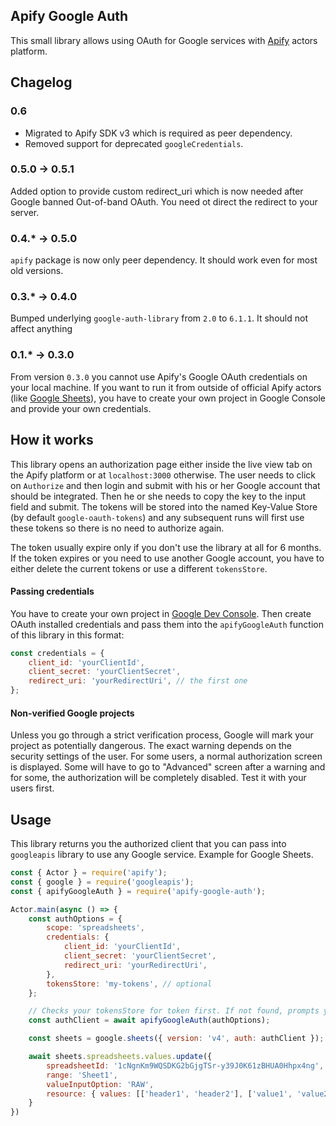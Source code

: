 ## Apify Google Auth

This small library allows using OAuth for Google services with [Apify](http://apify.com/) actors platform.

## Chagelog

### 0.6
- Migrated to Apify SDK v3 which is required as peer dependency.
- Removed support for deprecated `googleCredentials`.

### 0.5.0 -> 0.5.1
Added option to provide custom redirect_uri which is now needed after Google banned Out-of-band OAuth. You need ot direct the redirect to your server.

### 0.4.* -> 0.5.0
`apify` package is now only peer dependency. It should work even for most old versions.

### 0.3.* -> 0.4.0
Bumped underlying `google-auth-library` from `2.0` to `6.1.1`. It should not affect anything

### 0.1.* -> 0.3.0
From version `0.3.0` you cannot use Apify's Google OAuth credentials on your local machine. If you want to run it from outside of official Apify actors (like [Google Sheets](https://apify.com/lukaskrivka/google-sheets)), you have to create your own project in Google Console and provide your own credentials.

## How it works
This library opens an authorization page either inside the live view tab on the Apify platform or at `localhost:3000` otherwise. The user needs to click on `Authorize` and then login and submit with his or her Google account that should be integrated. Then he or she needs to copy the key to the input field and submit. The tokens will be stored into the named Key-Value Store (by default `google-oauth-tokens`) and any subsequent runs will first use these tokens so there is no need to authorize again.

The token usually expire only if you don't use the library at all for 6 months. If the token expires or you need to use another Google account, you have to either delete the current tokens or use a different `tokensStore`.

#### Passing credentials
You have to create your own project in [Google Dev Console](https://console.developers.google.com/). Then create OAuth installed credentials and pass them into the `apifyGoogleAuth` function of this library in this format:

```javascript
const credentials = {
    client_id: 'yourClientId',
    client_secret: 'yourClientSecret',
    redirect_uri: 'yourRedirectUri', // the first one
};
```

#### Non-verified Google projects
Unless you go through a strict verification process, Google will mark your project as potentially dangerous. The exact warning depends on the security settings of the user. For some users, a normal authorization screen is displayed. Some will have to go to "Advanced" screen after a warning and for some, the authorization will be completely disabled. Test it with your users first.

## Usage
This library returns you the authorized client that you can pass into `googleapis` library to use any Google service. Example for Google Sheets.

```javascript
const { Actor } = require('apify');
const { google } = require('googleapis');
const { apifyGoogleAuth } = require('apify-google-auth');

Actor.main(async () => {
    const authOptions = {
        scope: 'spreadsheets',
        credentials: {
            client_id: 'yourClientId',
            client_secret: 'yourClientSecret',
            redirect_uri: 'yourRedirectUri',
        },
        tokensStore: 'my-tokens', // optional
    };

    // Checks your tokensStore for token first. If not found, prompts you to authorize.
    const authClient = await apifyGoogleAuth(authOptions);

    const sheets = google.sheets({ version: 'v4', auth: authClient });

    await sheets.spreadsheets.values.update({
        spreadsheetId: '1cNgnKm9WQSDKG2bGjgTSr-y39J0K61zBHUA0Hhpx4ng',
        range: 'Sheet1',
        valueInputOption: 'RAW',
        resource: { values: [['header1', 'header2'], ['value1', 'value2']] },
    }
})
```



